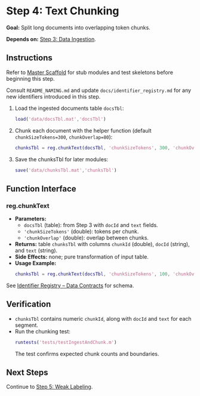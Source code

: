 # Step 4: Text Chunking

**Goal:** Split long documents into overlapping token chunks.

**Depends on:** [Step 3: Data Ingestion](step03_data_ingestion.md).

## Instructions
Refer to [Master Scaffold](master_scaffold.md) for stub modules and test skeletons before beginning this step.

Consult `README_NAMING.md` and update `docs/identifier_registry.md` for any new identifiers introduced in this step.

1. Load the ingested documents table `docsTbl`:
   ```matlab
   load('data/docsTbl.mat','docsTbl')
   ```
2. Chunk each document with the helper function (default `chunkSizeTokens=300`, `chunkOverlap=80`):
   ```matlab
   chunksTbl = reg.chunkText(docsTbl, 'chunkSizeTokens', 300, 'chunkOverlap', 80);
   ```
3. Save the chunksTbl for later modules:
   ```matlab
   save('data/chunksTbl.mat','chunksTbl')
   ```

## Function Interface

### reg.chunkText
- **Parameters:**
  - `docsTbl` (table): from Step 3 with `docId` and `text` fields.
  - `'chunkSizeTokens'` (double): tokens per chunk.
  - `'chunkOverlap'` (double): overlap between chunks.
- **Returns:** table `chunksTbl` with columns `chunkId` (double), `docId` (string), and `text` (string).
- **Side Effects:** none; pure transformation of input table.
- **Usage Example:**
  ```matlab
  chunksTbl = reg.chunkText(docsTbl, 'chunkSizeTokens', 100, 'chunkOverlap', 20);
  ```

See [Identifier Registry – Data Contracts](identifier_registry.md#data-contracts) for schema.


## Verification
- `chunksTbl` contains numeric `chunkId`, along with `docId` and `text` for each segment.
- Run the chunking test:
  ```matlab
  runtests('tests/testIngestAndChunk.m')
  ```
  The test confirms expected chunk counts and boundaries.

## Next Steps
Continue to [Step 5: Weak Labeling](step05_weak_labeling.md).
